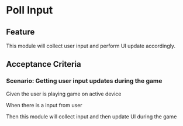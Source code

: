 # Poll Input

## Feature

This module will collect user input and perform UI update accordingly.

## Acceptance Criteria

### Scenario: Getting user input updates during the game

  Given the user is playing game on active device

  When there is a input from user

  Then this module will collect input and then update UI during the game

